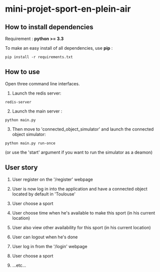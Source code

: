 # mini-projet-sport-en-plein-air

## How to install dependencies

Requirement : **python >= 3.3**

To make an easy install of all dependencies, use **pip** :

`pip install -r requirements.txt`


## How to use

Open three command line interfaces.

  1. Launch the redis server:

`redis-server`

  2. Launch the main server :

`python main.py`

  3. Then move to 'connected_object_simulator' and launch the connected object simulator:

`python main.py run-once`

(or use the 'start' argument if you want to run the simulator as a deamon)


## User story

  1. User register on the '/register' webpage
  2. User is now log in into the application and have a connected object located by default in 'Toulouse'
  3. User choose a sport
  4. User choose time when he's available to make this sport (in his current location)
  5. User also view other availability for this sport (in his current location)
  6. User can logout when he's done

  1. User log in from the '/login' webpage
  2. User choose a sport
  3. ...etc...

